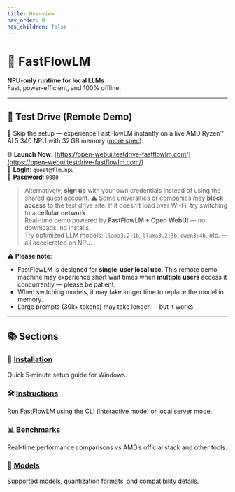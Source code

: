 ```yaml
---
title: Overview
nav_order: 0
has_children: false
---
```


# 🧠 FastFlowLM

**NPU-only runtime for local LLMs**  
Fast, power-efficient, and 100% offline.

---

## 🧪 Test Drive (Remote Demo)

🚀 Skip the setup — experience FastFlowLM instantly on a live AMD Ryzen™ AI 5 340 NPU with 32 GB memory ([more spec](https://www.amazon.com/4X4-BOX-AI340-Display-Support-Copilot/dp/B0F2GFLF67/ref=sr_1_5?crid=1X16RDUCQ2497&dib=eyJ2IjoiMSJ9.C5GS4xMl_kkJ7Yr6dNFi6g.Dfj_l9Dk1yuIBjppqmKSqNAAPQc1F4Mu3zJ9-MDlszw&dib_tag=se&keywords=4x4+box+ai340&qid=1752010554&sprefix=www.amazon.com%2F4X4-BOX-AI340%2Caps%2C176&sr=8-5)):

🌐 **Launch Now**: [https://open-webui.testdrive-fastflowlm.com/](https://open-webui.testdrive-fastflowlm.com/)  
🔐 **Login**: `guest@flm.npu`  
🔑 **Password**: `0000`

> Alternatively, **sign up** with your own credentials instead of using the shared guest account.
> ⚠️ Some universities or companies may **block access** to the test drive site. If it doesn't load over Wi-Fi, try switching to a **cellular network**.  
> Real-time demo powered by **FastFlowLM + Open WebUI** — no downloads, no installs.  
> Try optimized LLM models: `llama3.2:1b`, `llama3.2:3b`, `qwen3:4b`, etc. — all accelerated on NPU.

⚠️ **Please note**:  
- FastFlowLM is designed for **single-user local use**. This remote demo machine may experience short wait times when **multiple users** access it concurrently — please be patient.  
- When switching models, it may take longer time to replace the model in memory.
- Large prompts (30k+ tokens) may take longer — but it works.

---

## 📚 Sections

### 🚀 [Installation](install.md)
Quick 5‑minute setup guide for Windows.

### 🛠️ [Instructions](instructions/index.md)
Run FastFlowLM using the CLI (interactive mode) or local server mode.

### 📊 [Benchmarks](benchmarks/index.md)
Real-time performance comparisons vs AMD’s official stack and other tools.

### 🧩 [Models](models/index.md)
Supported models, quantization formats, and compatibility details.
